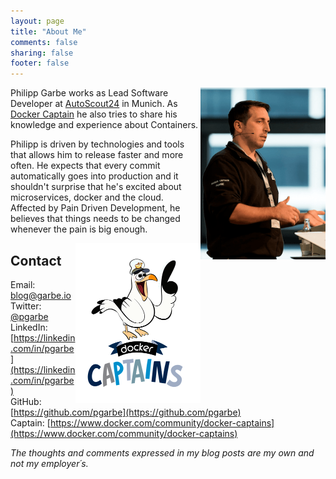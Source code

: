 ```yaml
---
layout: page
title: "About Me"
comments: false
sharing: false
footer: false
---
```


<img src="/assets/philipp.png" alt="Philipp Garbe" style="float: right; width: 200px;"/>

Philipp Garbe works as Lead Software Developer at [AutoScout24](https://www.autoscout24.de) in Munich. As [Docker Captain](https://www.docker.com/community/docker-captains) he also tries to share his knowledge and experience about Containers.

Philipp is driven by technologies and tools that allows him to release faster and more often. He expects that every commit automatically goes into production and it shouldn't surprise that he's excited about microservices, docker and the cloud. Affected by Pain Driven Development, he believes that things needs to be changed whenever the pain is big enough.

<img src="/assets/captain.png" alt="Docker Captain" style="float: right; width: 200px;"/>

## Contact
Email: [blog@garbe.io](mailto:blog@garbe.io)  
Twitter: [@pgarbe](https://twitter.com/pgarbe)  
LinkedIn: [https://linkedin.com/in/pgarbe](https://linkedin.com/in/pgarbe)  
GitHub: [https://github.com/pgarbe](https://github.com/pgarbe)  
Captain: [https://www.docker.com/community/docker-captains](https://www.docker.com/community/docker-captains)


*The thoughts and comments expressed in my blog posts are my own and not my employer´s.*
